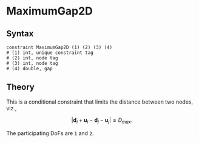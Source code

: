 # MaximumGap2D

## Syntax

```text
constraint MaximumGap2D (1) (2) (3) (4)
# (1) int, unique constraint tag
# (2) int, node tag
# (3) int, node tag
# (4) double, gap
```

## Theory

This is a conditional constraint that limits the distance between two nodes, viz.,

$$
\left|\mathbf{d}_i+\mathbf{u}_i-\mathbf{d}_j-\mathbf{u}_j\right|\leq{}D_{max}.
$$

The participating DoFs are `1` and `2`.
